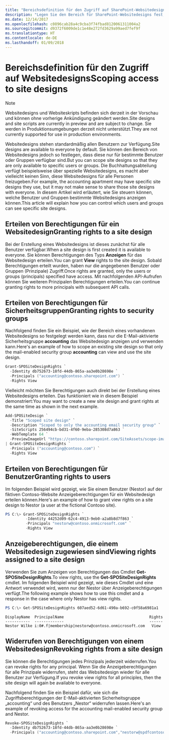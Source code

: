 ```yaml
---
title: "Bereichsdefinition für den Zugriff auf SharePoint-Websitedesigns"
description: "Legen Sie den Bereich für SharePoint-Websitedesigns fest, um zu steuern, wer diese anzeigen und darauf zugreifen kann."
ms.date: 12/14/2017
ms.openlocfilehash: c0896cab28a4c9cba3f74fbad8120061311004a2
ms.sourcegitcommit: d9372f6009de1c1e48e272fd3629a99aed7fef9f
ms.translationtype: HT
ms.contentlocale: de-DE
ms.lasthandoff: 01/09/2018
---
```

# <a name="scoping-access-to-site-designs"></a><span data-ttu-id="00b0d-103">Bereichsdefinition für den Zugriff auf Websitedesigns</span><span class="sxs-lookup"><span data-stu-id="00b0d-103">Scoping access to site designs</span></span>

> [!NOTE]
> <span data-ttu-id="00b0d-104">Websitedesigns und Websiteskripts befinden sich derzeit in der Vorschau und können ohne vorherige Ankündigung geändert werden.</span><span class="sxs-lookup"><span data-stu-id="00b0d-104">Site designs and site scripts are currently in preview and are subject to change.</span></span> <span data-ttu-id="00b0d-105">Sie werden in Produktionsumgebungen derzeit nicht unterstützt.</span><span class="sxs-lookup"><span data-stu-id="00b0d-105">They are not currently supported for use in production environments.</span></span>

<span data-ttu-id="00b0d-106">Websitedesigns stehen standardmäßig allen Benutzern zur Verfügung.</span><span class="sxs-lookup"><span data-stu-id="00b0d-106">Site designs are available to everyone by default.</span></span> <span data-ttu-id="00b0d-107">Sie können den Bereich von Websitedesigns jedoch so festlegen, dass diese nur für bestimmte Benutzer oder Gruppen verfügbar sind.</span><span class="sxs-lookup"><span data-stu-id="00b0d-107">But you can scope site designs so that they are only available to specific users or groups.</span></span> <span data-ttu-id="00b0d-108">Die Buchhaltungsabteilung verfügt beispielsweise über spezielle Websitedesigns, es macht aber vielleicht keinen Sinn, diese Websitedesigns für alle Personen freizugeben.</span><span class="sxs-lookup"><span data-stu-id="00b0d-108">For example, the accounting apartment may have specific site designs they use, but it may not make sense to share those site designs with everyone.</span></span> <span data-ttu-id="00b0d-109">In diesem Artikel wird erläutert, wie Sie steuern können, welche Benutzer und Gruppen bestimmte Websitedesigns anzeigen können.</span><span class="sxs-lookup"><span data-stu-id="00b0d-109">This article will explain how you can control which users and groups can see specific site designs.</span></span>

## <a name="granting-rights-to-a-site-design"></a><span data-ttu-id="00b0d-110">Erteilen von Berechtigungen für ein Websitedesign</span><span class="sxs-lookup"><span data-stu-id="00b0d-110">Granting rights to a site design</span></span>

<span data-ttu-id="00b0d-111">Bei der Erstellung eines Websitedesigns ist dieses zunächst für alle Benutzer verfügbar.</span><span class="sxs-lookup"><span data-stu-id="00b0d-111">When a site design is first created it is available to everyone.</span></span> <span data-ttu-id="00b0d-112">Sie können Berechtigungen des Typs **Anzeigen** für das Websitedesign erteilen.</span><span class="sxs-lookup"><span data-stu-id="00b0d-112">You can grant **View** rights to the site design.</span></span> <span data-ttu-id="00b0d-113">Sobald Berechtigungen erteilt wurden, haben nur die angegebenen Benutzer oder Gruppen (Prinzipale) Zugriff.</span><span class="sxs-lookup"><span data-stu-id="00b0d-113">Once rights are granted, only the users or groups (principals) specified have access.</span></span> <span data-ttu-id="00b0d-114">Mit nachfolgenden API-Aufrufen können Sie weiteren Prinzipalen Berechtigungen erteilen.</span><span class="sxs-lookup"><span data-stu-id="00b0d-114">You can continue granting rights to more principals with subsequent API calls.</span></span>

## <a name="granting-rights-to-security-groups"></a><span data-ttu-id="00b0d-115">Erteilen von Berechtigungen für Sicherheitsgruppen</span><span class="sxs-lookup"><span data-stu-id="00b0d-115">Granting rights to security groups</span></span>

<span data-ttu-id="00b0d-116">Nachfolgend finden Sie ein Beispiel, wie der Bereich eines vorhandenen Websitedesigns so festgelegt werden kann, dass nur die E-Mail-aktivierte Sicherheitsgruppe **accounting** das Websitedesign anzeigen und verwenden kann.</span><span class="sxs-lookup"><span data-stu-id="00b0d-116">Here's an example of how to scope an existing site design so that only the mail-enabled security group **accounting** can view and use the site design.</span></span>

```powershell
Grant-SPOSiteDesignRights `
  -Identity db752673-18fd-44db-865a-aa3e0b28698e `
  -Principals ("accounting@contoso.sharepoint.com") `
  -Rights View
```

<span data-ttu-id="00b0d-117">Vielleicht möchten Sie Berechtigungen auch direkt bei der Erstellung eines Websitedesigns erteilen. Das funktioniert wie in diesem Beispiel demonstriert:</span><span class="sxs-lookup"><span data-stu-id="00b0d-117">You may want to create a new site design and grant rights at the same time as shown in the next example.</span></span>

```powershell
Add-SPOSiteDesign `
  -Title "Scoped site design" `
  -Description "Scoped to only the accounting email security group" `
  -SiteScripts 256494cb-bd31-4f60-9eba-285308d7a863 `
  -WebTemplate 64 `
  -PreviewImageUrl "https://contoso.sharepoint.com/SiteAssets/scope-image.png" `
| Grant-SPOSiteDesignRights `
  -Principals ("accounting@contoso.com") `
  -Rights View
```

## <a name="granting-rights-to-users"></a><span data-ttu-id="00b0d-118">Erteilen von Berechtigungen für Benutzer</span><span class="sxs-lookup"><span data-stu-id="00b0d-118">Granting rights to users</span></span>

<span data-ttu-id="00b0d-119">Im folgenden Beispiel wird gezeigt, wie Sie einem Benutzer (Nestor) auf der fiktiven Contoso-Website Anzeigeberechtigungen für ein Websitedesign erteilen können.</span><span class="sxs-lookup"><span data-stu-id="00b0d-119">Here's an example of how to grant view rights on a site design to Nestor (a user at the fictional Contoso site).</span></span>

```powershell
PS C:\> Grant-SPOSiteDesignRights `
         -Identity 44252d09-62c4-4913-9eb0-a2a8b8d7f863 `
         -Principals "nestorw@contoso.onmicrosoft.com" `
         -Rights View
```

## <a name="viewing-rights-assigned-to-a-site-design"></a><span data-ttu-id="00b0d-120">Anzeigeberechtigungen, die einem Websitedesign zugewiesen sind</span><span class="sxs-lookup"><span data-stu-id="00b0d-120">Viewing rights assigned to a site design</span></span>

<span data-ttu-id="00b0d-121">Verwenden Sie zum Anzeigen von Berechtigungen das Cmdlet **Get-SPOSiteDesignRights**.</span><span class="sxs-lookup"><span data-stu-id="00b0d-121">To view rights, use the **Get-SPOSiteDesignRights** cmdlet.</span></span> <span data-ttu-id="00b0d-122">Im folgenden Beispiel wird gezeigt, wie dieses Cmdlet und eine Antwort verwendet wird, wenn nur der Nestor über Anzeigeberechtigungen verfügt.</span><span class="sxs-lookup"><span data-stu-id="00b0d-122">The following example shows how to use this cmdlet and a response in the case where only Nestor has view rights.</span></span>

```powershell
PS C:\> Get-SPOSiteDesignRights 607aed52-6d61-490a-b692-c0f58a6981a1
```

```
DisplayName  PrincipalName                                      Rights
-----------  -------------                                      ------
Nestor Wilke i:0#.f|membership|nestorw@contoso.onmicrosoft.com   View
```

## <a name="revoking-rights-from-a-site-design"></a><span data-ttu-id="00b0d-123">Widerrufen von Berechtigungen von einem Websitedesign</span><span class="sxs-lookup"><span data-stu-id="00b0d-123">Revoking rights from a site design</span></span>

<span data-ttu-id="00b0d-124">Sie können die Berechtigungen jedes Prinzipals jederzeit widerrufen.</span><span class="sxs-lookup"><span data-stu-id="00b0d-124">You can revoke rights for any principal.</span></span> <span data-ttu-id="00b0d-125">Wenn Sie die Anzeigeberechtigungen für alle Prinzipale widerrufen, steht das Websitedesign wieder für alle Benutzer zur Verfügung.</span><span class="sxs-lookup"><span data-stu-id="00b0d-125">If you revoke view rights for all principles, then the site design will again be available to everyone.</span></span>

<span data-ttu-id="00b0d-126">Nachfolgend finden Sie ein Beispiel dafür, wie sich die Zugriffsberechtigungen der E-Mail-aktivierten Sicherheitsgruppe „accounting“ und des Benutzers „Nestor“ widerrufen lassen.</span><span class="sxs-lookup"><span data-stu-id="00b0d-126">Here's an example of revoking access for the accounting mail-enabled security group and Nestor.</span></span>

```powershell
Revoke-SPOSiteDesignRights `
  -Identity db752673-18fd-44db-865a-aa3e0b28698e `
  -Principals ("accounting@contoso.sharepoint.com","nestorw@spdfcontosodemo2.onmicrosoft.com") `
```

